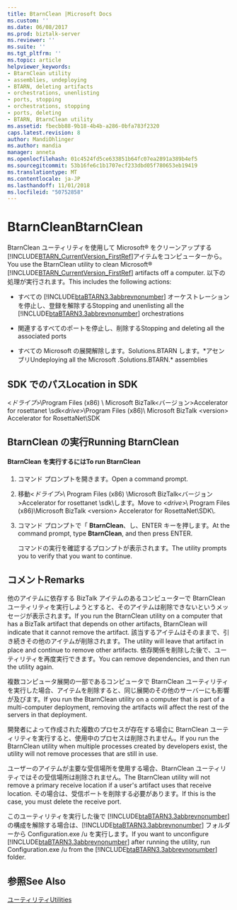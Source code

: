 ```yaml
---
title: BtarnClean |Microsoft Docs
ms.custom: ''
ms.date: 06/08/2017
ms.prod: biztalk-server
ms.reviewer: ''
ms.suite: ''
ms.tgt_pltfrm: ''
ms.topic: article
helpviewer_keywords:
- BtarnClean utility
- assemblies, undeploying
- BTARN, deleting artifacts
- orchestrations, unenlisting
- ports, stopping
- orchestrations, stopping
- ports, deleting
- BTARN, BtarnClean utility
ms.assetid: fbecbb88-9b18-4b4b-a286-0bfa783f2320
caps.latest.revision: 8
author: MandiOhlinger
ms.author: mandia
manager: anneta
ms.openlocfilehash: 01c4524fd5ce633851b64fc07ea2891a389b4ef5
ms.sourcegitcommit: 53b16fe6c1b1707ecf233dbd05f780653eb19419
ms.translationtype: MT
ms.contentlocale: ja-JP
ms.lasthandoff: 11/01/2018
ms.locfileid: "50752858"
---
```

# <a name="btarnclean"></a><span data-ttu-id="c139d-102">BtarnClean</span><span class="sxs-lookup"><span data-stu-id="c139d-102">BtarnClean</span></span>
<span data-ttu-id="c139d-103">BtarnClean ユーティリティを使用して Microsoft® をクリーンアップする[!INCLUDE[BTARN_CurrentVersion_FirstRef](../../includes/btarn-currentversion-firstref-md.md)]アイテムをコンピューターから。</span><span class="sxs-lookup"><span data-stu-id="c139d-103">You use the BtarnClean utility to clean Microsoft® [!INCLUDE[BTARN_CurrentVersion_FirstRef](../../includes/btarn-currentversion-firstref-md.md)] artifacts off a computer.</span></span> <span data-ttu-id="c139d-104">以下の処理が実行されます。</span><span class="sxs-lookup"><span data-stu-id="c139d-104">This includes the following actions:</span></span>  
  
- <span data-ttu-id="c139d-105">すべての [!INCLUDE[btaBTARN3.3abbrevnonumber](../../includes/btabtarn3-3abbrevnonumber-md.md)] オーケストレーションを停止し、登録を解除する</span><span class="sxs-lookup"><span data-stu-id="c139d-105">Stopping and unenlisting all the [!INCLUDE[btaBTARN3.3abbrevnonumber](../../includes/btabtarn3-3abbrevnonumber-md.md)] orchestrations</span></span>  
  
- <span data-ttu-id="c139d-106">関連するすべてのポートを停止し、削除する</span><span class="sxs-lookup"><span data-stu-id="c139d-106">Stopping and deleting all the associated ports</span></span>  
  
- <span data-ttu-id="c139d-107">すべての Microsoft の展開解除します。Solutions.BTARN します。\*アセンブリ</span><span class="sxs-lookup"><span data-stu-id="c139d-107">Undeploying all the Microsoft .Solutions.BTARN.\* assemblies</span></span>  
  
## <a name="location-in-sdk"></a><span data-ttu-id="c139d-108">SDK でのパス</span><span class="sxs-lookup"><span data-stu-id="c139d-108">Location in SDK</span></span>  
 <span data-ttu-id="c139d-109">\<*ドライブ*\>\Program Files (x86) \ Microsoft BizTalk\<バージョン\>Accelerator for rosettanet \sdk</span><span class="sxs-lookup"><span data-stu-id="c139d-109">\<*drive*\>\Program Files (x86)\ Microsoft BizTalk \<version\> Accelerator for RosettaNet\SDK</span></span>  
  
## <a name="running-btarnclean"></a><span data-ttu-id="c139d-110">BtarnClean の実行</span><span class="sxs-lookup"><span data-stu-id="c139d-110">Running BtarnClean</span></span>  
  
#### <a name="to-run-btarnclean"></a><span data-ttu-id="c139d-111">BtarnClean を実行するには</span><span class="sxs-lookup"><span data-stu-id="c139d-111">To run BtarnClean</span></span>  
  
1.  <span data-ttu-id="c139d-112">コマンド プロンプトを開きます。</span><span class="sxs-lookup"><span data-stu-id="c139d-112">Open a command prompt.</span></span>  
  
2.  <span data-ttu-id="c139d-113">移動\<*ドライブ*\>\ Program Files (x86) \Microsoft BizTalk\<バージョン\>Accelerator for rosettanet \sdk\\します。</span><span class="sxs-lookup"><span data-stu-id="c139d-113">Move to \<*drive*\>\ Program Files (x86)\Microsoft BizTalk \<version\> Accelerator for RosettaNet\SDK\\.</span></span>  
  
3.  <span data-ttu-id="c139d-114">コマンド プロンプトで「 **BtarnClean**、し、ENTER キーを押します。</span><span class="sxs-lookup"><span data-stu-id="c139d-114">At the command prompt, type **BtarnClean**, and then press ENTER.</span></span>  
  
     <span data-ttu-id="c139d-115">コマンドの実行を確認するプロンプトが表示されます。</span><span class="sxs-lookup"><span data-stu-id="c139d-115">The utility prompts you to verify that you want to continue.</span></span>  
  
## <a name="remarks"></a><span data-ttu-id="c139d-116">コメント</span><span class="sxs-lookup"><span data-stu-id="c139d-116">Remarks</span></span>  
 <span data-ttu-id="c139d-117">他のアイテムに依存する BizTalk アイテムのあるコンピューターで BtarnClean ユーティリティを実行しようとすると、そのアイテムは削除できないというメッセージが表示されます。</span><span class="sxs-lookup"><span data-stu-id="c139d-117">If you run the BtarnClean utility on a computer that has a BizTalk artifact that depends on other artifacts, BtarnClean will indicate that it cannot remove the artifact.</span></span> <span data-ttu-id="c139d-118">該当するアイテムはそのままで、引き続きその他のアイテムが削除されます。</span><span class="sxs-lookup"><span data-stu-id="c139d-118">The utility will leave that artifact in place and continue to remove other artifacts.</span></span> <span data-ttu-id="c139d-119">依存関係を削除した後で、ユーティリティを再度実行できます。</span><span class="sxs-lookup"><span data-stu-id="c139d-119">You can remove dependencies, and then run the utility again.</span></span>  
  
 <span data-ttu-id="c139d-120">複数コンピュータ展開の一部であるコンピュータで BtarnClean ユーティリティを実行した場合、アイテムを削除すると、同じ展開のその他のサーバーにも影響が及びます。</span><span class="sxs-lookup"><span data-stu-id="c139d-120">If you run the BtarnClean utility on a computer that is part of a multi-computer deployment, removing the artifacts will affect the rest of the servers in that deployment.</span></span>  
  
 <span data-ttu-id="c139d-121">開発者によって作成された複数のプロセスが存在する場合に BtarnClean ユーティリティを実行すると、使用中のプロセスは削除されません。</span><span class="sxs-lookup"><span data-stu-id="c139d-121">If you run the BtarnClean utility when multiple processes created by developers exist, the utility will not remove processes that are still in use.</span></span>  
  
 <span data-ttu-id="c139d-122">ユーザーのアイテムが主要な受信場所を使用する場合、BtarnClean ユーティリティではその受信場所は削除されません。</span><span class="sxs-lookup"><span data-stu-id="c139d-122">The BtarnClean utility will not remove a primary receive location if a user's artifact uses that receive location.</span></span> <span data-ttu-id="c139d-123">その場合は、受信ポートを削除する必要があります。</span><span class="sxs-lookup"><span data-stu-id="c139d-123">If this is the case, you must delete the receive port.</span></span>  
  
 <span data-ttu-id="c139d-124">このユーティリティを実行した後で [!INCLUDE[btaBTARN3.3abbrevnonumber](../../includes/btabtarn3-3abbrevnonumber-md.md)] の構成を解除する場合は、[!INCLUDE[btaBTARN3.3abbrevnonumber](../../includes/btabtarn3-3abbrevnonumber-md.md)] フォルダーから Configuration.exe /u を実行します。</span><span class="sxs-lookup"><span data-stu-id="c139d-124">If you want to unconfigure [!INCLUDE[btaBTARN3.3abbrevnonumber](../../includes/btabtarn3-3abbrevnonumber-md.md)] after running the utility, run Configuration.exe /u from the [!INCLUDE[btaBTARN3.3abbrevnonumber](../../includes/btabtarn3-3abbrevnonumber-md.md)] folder.</span></span>  
  
## <a name="see-also"></a><span data-ttu-id="c139d-125">参照</span><span class="sxs-lookup"><span data-stu-id="c139d-125">See Also</span></span>  
 [<span data-ttu-id="c139d-126">ユーティリティ</span><span class="sxs-lookup"><span data-stu-id="c139d-126">Utilities</span></span>](../../adapters-and-accelerators/accelerator-rosettanet/utilities1.md)
